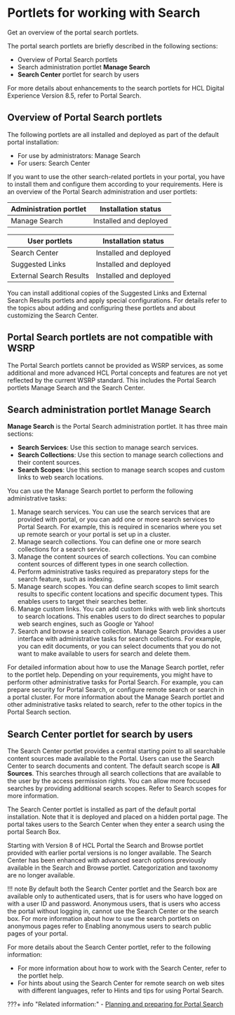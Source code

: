 # Portlets for working with Search

Get an overview of the portal search portlets.

The portal search portlets are briefly described in the following sections:

-   Overview of Portal Search portlets
-   Search administration portlet **Manage Search**
-   **Search Center** portlet for search by users

For more details about enhancements to the search portlets for HCL Digital Experience Version 8.5, refer to Portal Search.

## Overview of Portal Search portlets

The following portlets are all installed and deployed as part of the default portal installation:

-   For use by administrators: Manage Search
-   For users: Search Center

If you want to use the other search-related portlets in your portal, you have to install them and configure them according to your requirements. Here is an overview of the Portal Search administration and user portlets:

|Administration portlet|Installation status|
|----------------------|-------------------|
|Manage Search|Installed and deployed|

|User portlets|Installation status|
|-------------|-------------------|
|Search Center|Installed and deployed|
|Suggested Links|Installed and deployed|
|External Search Results|Installed and deployed|

You can install additional copies of the Suggested Links and External Search Results portlets and apply special configurations. For details refer to the topics about adding and configuring these portlets and about customizing the Search Center.

## Portal Search portlets are not compatible with WSRP

The Portal Search portlets cannot be provided as WSRP services, as some additional and more advanced HCL Portal concepts and features are not yet reflected by the current WSRP standard. This includes the Portal Search portlets Manage Search and the Search Center.

## Search administration portlet Manage Search

**Manage Search** is the Portal Search administration portlet. It has three main sections:

-   **Search Services**: Use this section to manage search services.
-   **Search Collections**: Use this section to manage search collections and their content sources.
-   **Search Scopes**: Use this section to manage search scopes and custom links to web search locations.

You can use the Manage Search portlet to perform the following administrative tasks:

1.  Manage search services. You can use the search services that are provided with portal, or you can add one or more search services to Portal Search. For example, this is required in scenarios where you set up remote search or your portal is set up in a cluster.
2.  Manage search collections. You can define one or more search collections for a search service.
3.  Manage the content sources of search collections. You can combine content sources of different types in one search collection.
4.  Perform administrative tasks required as preparatory steps for the search feature, such as indexing.
5.  Manage search scopes. You can define search scopes to limit search results to specific content locations and specific document types. This enables users to target their searches better.
6.  Manage custom links. You can add custom links with web link shortcuts to search locations. This enables users to do direct searches to popular web search engines, such as Google or Yahoo!
7.  Search and browse a search collection. Manage Search provides a user interface with administrative tasks for search collections. For example, you can edit documents, or you can select documents that you do not want to make available to users for search and delete them.

For detailed information about how to use the Manage Search portlet, refer to the portlet help. Depending on your requirements, you might have to perform other administrative tasks for Portal Search. For example, you can prepare security for Portal Search, or configure remote search or search in a portal cluster. For more information about the Manage Search portlet and other administrative tasks related to search, refer to the other topics in the Portal Search section.

## Search Center portlet for search by users

The Search Center portlet provides a central starting point to all searchable content sources made available to the Portal. Users can use the Search Center to search documents and content. The default search scope is **All Sources**. This searches through all search collections that are available to the user by the access permission rights. You can allow more focused searches by providing additional search scopes. Refer to Search scopes for more information.

The Search Center portlet is installed as part of the default portal installation. Note that it is deployed and placed on a hidden portal page. The portal takes users to the Search Center when they enter a search using the portal Search Box.

Starting with Version 8 of HCL Portal the Search and Browse portlet provided with earlier portal versions is no longer available. The Search Center has been enhanced with advanced search options previously available in the Search and Browse portlet. Categorization and taxonomy are no longer available.

!!! note 
    By default both the Search Center portlet and the Search box are available only to authenticated users, that is for users who have logged on with a user ID and password. Anonymous users, that is users who access the portal without logging in, cannot use the Search Center or the search box. For more information about how to use the search portlets on anonymous pages refer to Enabling anonymous users to search public pages of your portal.

For more details about the Search Center portlet, refer to the following information:

-   For more information about how to work with the Search Center, refer to the portlet help.
-   For hints about using the Search Center for remote search on web sites with different languages, refer to Hints and tips for using Portal Search.


???+ info "Related information:"
    - [Planning and preparing for Portal Search](../planning_portal_search/index.md)

